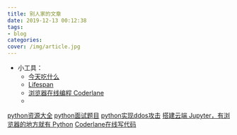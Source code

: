 ```yaml
---
title: 别人家的文章 
date: 2019-12-13 00:12:38
tags: 
- blog
categories:
cover: /img/article.jpg
---
```


* 小工具：
  * [今天吃什么](https://www.nothamor.cn/eat/)
  * [Lifespan](https://www.nothamor.cn/life/)
  * [浏览器在线编程 Coderlane](https://coderlane.net/sandbox)
  * 



[python资源大全](https://www.markhoo.com/index.php/archives/217/)
[python面试题目](https://www.markhoo.com/index.php/archives/105/)
[python实现ddos攻击](https://www.wmathor.com/index.php/archives/1190/)
[搭建云端 Jupyter，有浏览器的地方就有 Python](https://www.wmathor.com/index.php/archives/1174/)
[Coderlane在线写代码](https://coderlane.net/sandbox)


